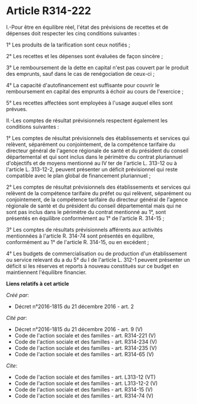 # Article R314-222

I.-Pour être en équilibre réel, l'état des prévisions de recettes et de dépenses doit respecter les cinq conditions
suivantes : 

1° Les produits de la tarification sont ceux notifiés ; 

2° Les recettes et les dépenses sont évaluées de façon sincère ; 

3° Le remboursement de la dette en capital n'est pas couvert par le produit des emprunts, sauf dans le cas de renégociation
de ceux-ci ; 

4° La capacité d'autofinancement est suffisante pour couvrir le remboursement en capital des emprunts à échoir au cours de
l'exercice ; 

5° Les recettes affectées sont employées à l'usage auquel elles sont prévues. 

II.-Les comptes de résultat prévisionnels respectent également les conditions suivantes : 

1° Les comptes de résultat prévisionnels des établissements et services qui relèvent, séparément ou conjointement, de la
compétence tarifaire du directeur général de l'agence régionale de santé et du président du conseil départemental et qui sont
inclus dans le périmètre du contrat pluriannuel d'objectifs et de moyens mentionné au IV ter de l'article L. 313-12 ou à
l'article L. 313-12-2, peuvent présenter un déficit prévisionnel qui reste compatible avec le plan global de financement
pluriannuel ; 

2° Les comptes de résultat prévisionnels des établissements et services qui relèvent de la compétence tarifaire du préfet ou
qui relèvent, séparément ou conjointement, de la compétence tarifaire du directeur général de l'agence régionale de santé et
du président du conseil départemental mais qui ne sont pas inclus dans le périmètre du contrat mentionné au 1°, sont
présentés en équilibre conformément au 1° de l'article R. 314-15 ; 

3° Les comptes de résultats prévisionnels afférents aux activités mentionnées à l'article R. 314-74 sont présentés en
équilibre, conformément au 1° de l'article R. 314-15, ou en excédent ; 

4° Les budgets de commercialisation ou de production d'un établissement ou service relevant du a du 5° du I de l'article L.
312-1 peuvent présenter un déficit si les réserves et reports à nouveau constitués sur ce budget en maintiennent l'équilibre
financier.

**Liens relatifs à cet article**

_Créé par_:

  - Décret n°2016-1815 du 21 décembre 2016 - art. 2

_Cité par_:

  - Décret n°2016-1815 du 21 décembre 2016 - art. 9 (V)
  - Code de l'action sociale et des familles - art. R314-221 (V)
  - Code de l'action sociale et des familles - art. R314-234 (V)
  - Code de l'action sociale et des familles - art. R314-235 (V)
  - Code de l'action sociale et des familles - art. R314-65 (V)

_Cite_:

  - Code de l'action sociale et des familles - art. L313-12 (VT)
  - Code de l'action sociale et des familles - art. L313-12-2 (V)
  - Code de l'action sociale et des familles - art. R314-15 (V)
  - Code de l'action sociale et des familles - art. R314-74 (V)
